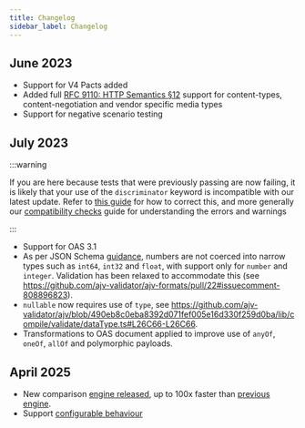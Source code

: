 ```yaml
---
title: Changelog
sidebar_label: Changelog
---
```


## June 2023

* Support for V4 Pacts added
* Added full [RFC 9110: HTTP Semantics §12](https://www.rfc-editor.org/rfc/rfc9110.html#section-12.1) support for content-types, content-negotiation and vendor specific media types
* Support for negative scenario testing

## July 2023

:::warning

If you are here because tests that were previously passing are now failing, it is likely that your use of the `discriminator` keyword is incompatible with our latest update. Refer to [this guide](/docs/bi-directional-contract-testing/contracts/oas/keyword-support#how-to-use-discriminator) for how to correct this, and more generally our [compatibility checks](/docs/bi-directional-contract-testing/compatibility-checks) guide for understanding the errors and warnings

:::

* Support for OAS 3.1
* As per JSON Schema [guidance](https://json-schema.org/understanding-json-schema/reference/numeric.html), numbers are not coerced into narrow types such as `int64`, `int32` and `float`, with support only for `number` and `integer`. Validation has been relaxed to accommodate this (see https://github.com/ajv-validator/ajv-formats/pull/22#issuecomment-808896823).
* `nullable` now requires use of `type`, see https://github.com/ajv-validator/ajv/blob/490eb8c0eba8392d071fef005e16d330f259d0ba/lib/compile/validate/dataType.ts#L26C66-L26C66.
* Transformations to OAS document applied to improve use of `anyOf`, `oneOf`, `allOf` and polymorphic payloads.

## April 2025

* New comparison [engine released](https://github.com/pactflow/openapi-pact-comparator/), up to 100x faster than [previous engine](https://github.com/pactflow/swagger-mock-validator/).
* Support [configurable behaviour](./configuration.md)